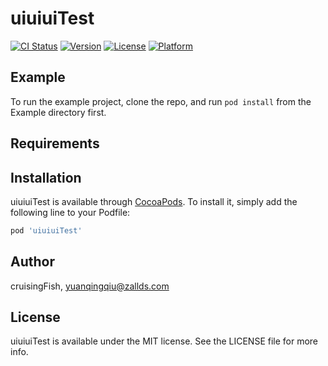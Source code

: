# uiuiuiTest

[![CI Status](https://img.shields.io/travis/cruisingFish/uiuiuiTest.svg?style=flat)](https://travis-ci.org/cruisingFish/uiuiuiTest)
[![Version](https://img.shields.io/cocoapods/v/uiuiuiTest.svg?style=flat)](https://cocoapods.org/pods/uiuiuiTest)
[![License](https://img.shields.io/cocoapods/l/uiuiuiTest.svg?style=flat)](https://cocoapods.org/pods/uiuiuiTest)
[![Platform](https://img.shields.io/cocoapods/p/uiuiuiTest.svg?style=flat)](https://cocoapods.org/pods/uiuiuiTest)

## Example

To run the example project, clone the repo, and run `pod install` from the Example directory first.

## Requirements

## Installation

uiuiuiTest is available through [CocoaPods](https://cocoapods.org). To install
it, simply add the following line to your Podfile:

```ruby
pod 'uiuiuiTest'
```

## Author

cruisingFish, yuanqingqiu@zallds.com

## License

uiuiuiTest is available under the MIT license. See the LICENSE file for more info.
